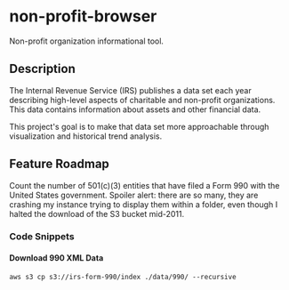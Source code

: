 # non-profit-browser
Non-profit organization informational tool.

## Description
The Internal Revenue Service (IRS) publishes a data set each year describing high-level aspects of charitable and non-profit organizations. This data contains information about assets and other financial data.

This project's goal is to make that data set more approachable through visualization and historical trend analysis.

## Feature Roadmap
Count the number of 501(c)(3) entities that have filed a Form 990 with the United States government. Spoiler alert: there are so many, they are crashing my instance trying to display them within a folder, even though I halted the download of the S3 bucket mid-2011. 

### Code Snippets

#### Download 990 XML Data
```AWS Command Line Interface
aws s3 cp s3://irs-form-990/index ./data/990/ --recursive
```
